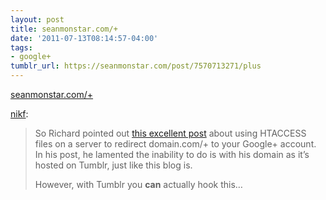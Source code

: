 ```yaml
---
layout: post
title: seanmonstar.com/+
date: '2011-07-13T08:14:57-04:00'
tags:
- google+
tumblr_url: https://seanmonstar.com/post/7570713271/plus
---
```

[seanmonstar.com/+](http://seanmonstar.com/+)  

[nikf](http://nikf.org/post/7538019123):

> So Richard pointed out [this excellent post](https://plus.google.com/u/0/114592751246503219483/posts/5Zs1CwVhh4g) about using HTACCESS files on a server to redirect domain.com/+ to your Google+ account. In his post, he lamented the inability to do is with his domain as it’s hosted on Tumblr, just like this blog is.
> 
> However, with Tumblr you **can** actually hook this…

